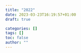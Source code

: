 ```yaml
---
title: "2022"
date: 2023-03-23T16:19:57+01:00
draft: true

categories: []
tags: []
toc: false
author: ""
---
```

